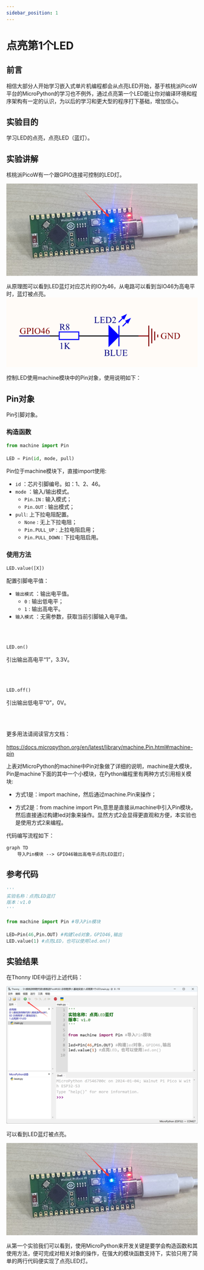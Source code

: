 ```yaml
---
sidebar_position: 1
---
```


# 点亮第1个LED

## 前言
相信大部分人开始学习嵌入式单片机编程都会从点亮LED开始，基于核桃派PicoW平台的MicroPython的学习也不例外，通过点亮第一个LED能让你对编译环境和程序架构有一定的认识，为以后的学习和更大型的程序打下基础，增加信心。

## 实验目的
学习LED的点亮，点亮LED（蓝灯）。

## 实验讲解

核桃派PicoW有一个跟GPIO连接可控制的LED灯。

![led](./img/led/led1.png)

从原理图可以看到LED蓝灯对应芯片的IO为46，从电路可以看到当IO46为高电平时，蓝灯被点亮。
![led](./img/led/led2.png)

控制LED使用machine模块中的Pin对象，使用说明如下：

## Pin对象

Pin引脚对象。

### 构造函数
```python
from machine import Pin

LED = Pin(id, mode, pull)
```

Pin位于machine模块下，直接import使用:

- `id` ：芯片引脚编号。如：1、2、46。
- `mode` ：输入/输出模式。
    - `Pin.IN` : 输入模式；
    - `Pin.OUT` : 输出模式；   
- `pull`: 上下拉电阻配置。
    - `None` : 无上下拉电阻；
    - `Pin.PULL_UP` : 上拉电阻启用；
    - `Pin.PULL_DOWN` : 下拉电阻启用。



### 使用方法
```python
LED.value([X])
```
配置引脚电平值：
- `输出模式` ：输出电平值。
    - `0` : 输出低电平；
    - `1` : 输出高电平。
- `输入模式` ：无需参数，获取当前引脚输入电平值。

<br></br>

```python
LED.on()
```
引出输出高电平“1”，3.3V。

<br></br>

```python
LED.off()
```

引出输出低电平“0”，0V。

<br></br>

更多用法请阅读官方文档：<br></br>
https://docs.micropython.org/en/latest/library/machine.Pin.html#machine-pin


上表对MicroPython的machine中Pin对象做了详细的说明，machine是大模块，Pin是machine下面的其中一个小模块，在Python编程里有两种方式引用相关模块:

- 方式1是：import machine，然后通过machine.Pin来操作；

- 方式2是：from machine import Pin,意思是直接从machine中引入Pin模块，然后直接通过构建led对象来操作。显然方式2会显得更直观和方便，本实验也是使用方式2来编程。

代码编写流程如下：


```mermaid
graph TD
    导入Pin模块 --> GPIO46输出高电平点亮LED蓝灯;
```

## 参考代码

```python
'''
实验名称：点亮LED蓝灯
版本：v1.0
'''

from machine import Pin #导入Pin模块

LED=Pin(46,Pin.OUT) #构建led对象，GPIO46,输出
LED.value(1) #点亮LED，也可以使用led.on()

```

## 实验结果

在Thonny IDE中运行上述代码：

![led1](./img/led/led3.png)

可以看到LED蓝灯被点亮。

![led1](./img/led/led1.png)

从第一个实验我们可以看到，使用MicroPython来开发关键是要学会构造函数和其使用方法，便可完成对相关对象的操作，在强大的模块函数支持下，实验只用了简单的两行代码便实现了点亮LED灯。